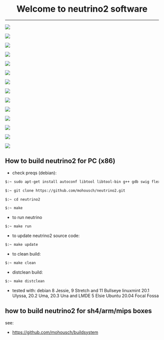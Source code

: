 
<h1 align="center">
  Welcome to neutrino2 software
</h1>

-------
![](https://github.com/mohousch/neutrino2/blob/master/neutrino2/doc/resources/mainmenu.png)

![](https://github.com/mohousch/neutrino2/blob/master/neutrino2/doc/resources/channellist.png)

![](https://github.com/mohousch/neutrino2/blob/master/neutrino2/doc/resources/infoviewer.bmp)

![](https://github.com/mohousch/neutrino2/blob/master/neutrino2/doc/resources/epgview.bmp)

![](https://github.com/mohousch/neutrino2/blob/master/neutrino2/doc/resources/eventlist.bmp)

![](https://github.com/mohousch/neutrino2/blob/master/neutrino2/doc/resources/epgplus.bmp)

![](https://github.com/mohousch/neutrino2/blob/master/neutrino2/doc/resources/pluginsbrowser.bmp)

![](https://github.com/mohousch/neutrino2/blob/master/neutrino2/doc/resources/moviebrowser.bmp)

![](https://github.com/mohousch/neutrino2/blob/master/neutrino2/doc/resources/movietrailer.bmp)

![](https://github.com/mohousch/neutrino2/blob/master/neutrino2/doc/resources/movieinfowidget.bmp)

![](https://github.com/mohousch/neutrino2/blob/master/neutrino2/doc/resources/skinselect.bmp)

![](https://github.com/mohousch/neutrino2/blob/master/neutrino2/doc/resources/metrixhd.png)

![](https://github.com/mohousch/neutrino2/blob/master/neutrino2/doc/resources/KravenHD.png)

![](https://github.com/mohousch/neutrino2/blob/master/neutrino2/doc/resources/mainmenu_2.bmp)

## How to build neutrino2 for PC (x86) ##

* check preqs (debian):

```bash
$:~ sudo apt-get install autoconf libtool libtool-bin g++ gdb swig flex bison make texinfo subversion intltool dialog wget cmake gperf libglew-dev freeglut3-dev libcurl4-gnutls-dev libfreetype6-dev libid3tag0-dev libmad0-dev libavformat-dev libfribidi-dev libogg-dev libpng-dev libgif-dev libjpeg-dev libflac-dev libvorbis-dev libopenthreads-dev libblkid-dev libgstreamer1.0-dev libgstreamer-plugins-base1.0-dev libgstreamer-plugins-bad1.0-dev lua5.2 lua5.2-dev lua-json lua-expat lua-posix lua-socket lua-soap lua-curl python2-dev libao-dev libass-dev
```

```bash
$:~ git clone https://github.com/mohousch/neutrino2.git
```
```bash
$:~ cd neutrino2
```

```bash
$:~ make
```

* to run neutrino
```bash
$:~ make run
```

* to update neutrino2 source code:
```bash
$:~ make update
```

* to clean build:
```bash
$:~ make clean
```

* distclean build:
```bash
$:~ make distclean
```

* tested with:
 debian 8 Jessie, 9 Stretch and 11 Bullseye
 linuxmint 20.1 Ulyssa, 20.2 Uma, 20.3 Una and LMDE 5 Elsie
 Ubuntu 20.04 Focal Fossa

## how to build neutrino2 for sh4/arm/mips boxes ##
see:
* https://github.com/mohousch/buildsystem






